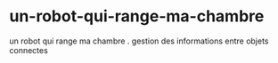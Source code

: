 un-robot-qui-range-ma-chambre
=============================

un robot qui range ma chambre . gestion des informations entre objets connectes
